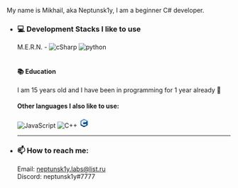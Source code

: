 My name is Mikhail, aka Neptunsk1y, I am a beginner C# developer.
-   <h3>💻 Development Stacks I like to use</h3>
    <p>
      M.E.R.N. - 
        <img src="https://imgur.com/GxZB87E.png" title="C#" alt="cSharp" width=4% height=4% />
        <img src="https://imgur.com/UwwZTgs.png" title="Python" alt="python" width=4% height=4% />
      <br>
      <br>
      
      <h4>📚 Education</h4>
      <div>
          <p>
              I am 15 years old and I have been in programming for 1 year already 📖
          </p>
      </div>
      <h4>Other languages I also like to use:</h4>
      <div>
      <img src="https://static10.tgstat.ru/channels/_0/62/624274eb8083a7f9b16ae5041485f728.jpg" title="JavaScript" alt="JavaScript" width=4% height=4% />
      <img src="https://raw.githubusercontent.com/isocpp/logos/master/cpp_logo.png" title="C++" alt="C++" width=4% height=4% />
      <img src="https://raw.githubusercontent.com/github/explore/f3e22f0dca2be955676bc70d6214b95b13354ee8/topics/c/c.png" title="C" alt="C" width=4.55% height=4% />
      </div>
    </p>
    <!-- Horizontal line break -->
    <hr />
  
-   <h3>📫 How to reach me:</h3>
    <p>
      Email: <a href="mailto:neptunsk1y.labs@list.ru">neptunsk1y.labs@list.ru</a><br>
      Discord: neptunsk1y#7777
    </p>

